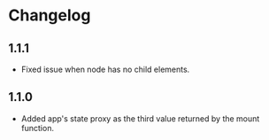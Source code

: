 # Changelog

## 1.1.1

- Fixed issue when node has no child elements.

## 1.1.0

- Added app's state proxy as the third value returned by the mount function.
